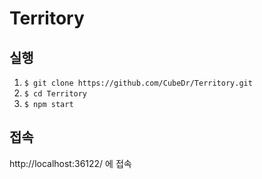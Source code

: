 # Territory

## 실행
1. `$ git clone https://github.com/CubeDr/Territory.git`
2. `$ cd Territory`
3. `$ npm start`

## 접속
http://localhost:36122/ 에 접속
